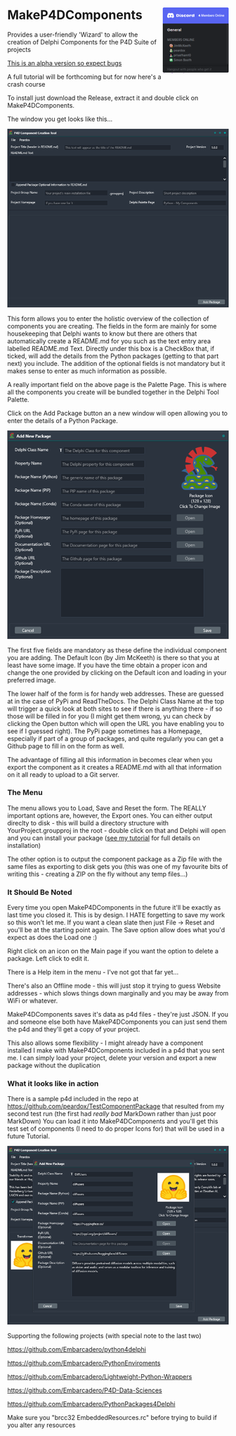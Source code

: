 ﻿# MakeP4DComponents <a href="https://discord.gg/SgwW3tTz3p"><img align="right" width="150" height="150" src="images/discord.png"></a>

Provides a user-friendly 'Wizard' to allow the creation of Delphi Components for the P4D Suite of projects

<u>This is an alpha version so expect bugs</u>

A full tutorial will be forthcoming but for now here's a crash course

To install just download the Release, extract it and double click on MakeP4DComponents.

The window you get looks like this...

![mainForm](images/mainForm.png)

This form allows you to enter the holistic overview of the collection of components you are creating. The fields in the form are mainly for some housekeeping that Delphi wants to know but there are others that automatically create a README.md for you such as the text entry area labelled README.md Text.
Directly under this box is a CheckBox that, if ticked, will add the details from the Python packages (getting to that part next) you include. The addition of the optional fields is not mandatory but it makes sense to enter as much information as possible.  

A really important field on the above page is the Palette Page. This is where all the components you create will be bundled together in the Delphi Tool Palette.

Click on the Add Package button an a new window will open allowing you to enter the details of a Python Package.

![componentForm](images/componentForm.png)

The first five fields are mandatory as these define the individual component you are adding. The Default Icon (by Jim McKeeth) is there so that you at least have some image. If you have the time obtain a proper icon and change the one provided by clicking on the Default icon and loading in your preferred image.

The lower half of the form is for handy web addresses. These are guessed at in the case of PyPi and ReadTheDocs. The Delphi Class Name at the top will trigger a quick look at both sites to see if there is anything there - if so those will be filled in for you (I might get them wrong, yu can check by clicking the Open button which will open the URL you have enabling you to see if I guessed right). The PyPi page sometimes has a Homepage, especially if part of a group of packages, and quite regularly you can get a Github page to fill in on the form as well.

The advantage of filling all this information in becomes clear when you export the component as it creates a README.md with all that information on it all ready to upload to a Git server.

### The Menu

The menu allows you to Load, Save and Reset the form. The REALLY important options are, however, the Export ones. You can either output direclty to disk - this will build a directory structure with YourProject.groupproj in the root - double click on that and Delphi will open and you can install your package ([see my tutorial](https://peardox.com/mixing-python-and-delphi-made-easy/) for full details on installation) 

The other option is to output the component package as a Zip file with the same files as exporting to disk gets you (this was one of my favourite bits of writing this - creating a ZIP on the fly without any temp files...)

### It Should Be Noted

Every time you open MakeP4DComponents in the future it'll be exactly as last time you closed it. This is by design. I HATE forgetting to save my work so this won't let me. If you want a clean slate then just File -> Reset and you'll be at the starting point again. The Save option allow does what you'd expect as does the Load one :) 

Right click on an icon on the Main page if you want the option to delete a package. Left click to edit it.

There is a Help item in the menu - I've not got that far yet...

There's also an Offline mode - this will just stop it trying to guess Website addresses - which slows things down marginally and you may be away from WiFi or whatever.

MakeP4DComponents saves it's data as p4d files - they're just JSON. If you and someone else both have MakeP4DComponents you can just send them the p4d and they'll get a copy of your project.

This also allows some flexibility - I might already have a component installed I make with MakeP4DComponents included in a p4d that you sent me. I can simply load your project, delete your version and export a new package without the duplication

### What it looks like in action

There is a sample p4d included in the repo at https://github.com/peardox/TestComponentPackage that resulted from my second test run (the first had *really bad* MarkDown rather than just poor MarkDown) You can load it into MakeP4DComponents and you'll get this test set of components (I need to do proper Icons for) that will be used in a future Tutorial.

![TestRun](images/TestRun.png)

Supporting the following projects (with special note to the last two)

https://github.com/Embarcadero/python4delphi

https://github.com/Embarcadero/PythonEnviroments

https://github.com/Embarcadero/Lightweight-Python-Wrappers

https://github.com/Embarcadero/P4D-Data-Sciences

https://github.com/Embarcadero/PythonPackages4Delphi







Make sure you "brcc32 EmbeddedResources.rc" before trying to build if you alter any resources
